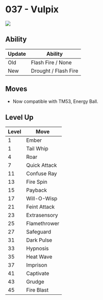 # 037 - Vulpix
![][037]

## Ability

Update | Ability
---    | ---
Old    | Flash Fire / None
New    | Drought / Flash Fire

## Moves

 - Now compatible with TM53, Energy Ball.

## Level Up

Level | Move
---   | ---
  1   | Ember
  1   | Tail Whip
  4   | Roar
  7   | Quick Attack
 11   | Confuse Ray
 13   | Fire Spin
 15   | Payback
 17   | Will-O-Wisp
 21   | Feint Attack
 23   | Extrasensory
 25   | Flamethrower
 27   | Safeguard
 31   | Dark Pulse
 33   | Hypnosis
 35   | Heat Wave
 37   | Imprison
 41   | Captivate
 43   | Grudge
 45   | Fire Blast

[037]: ../img/pokemon/037.png
